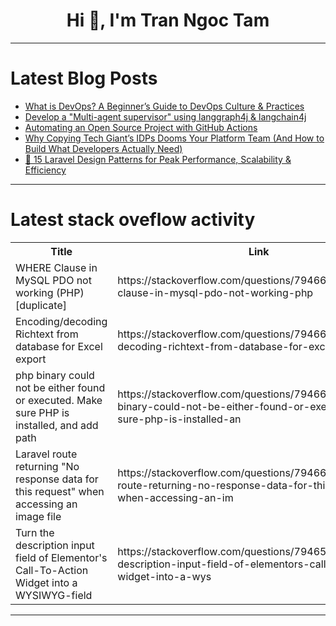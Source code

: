 <h1 align="center">Hi 👋, I'm Tran Ngoc Tam</h1>

---

# Latest Blog Posts 
<!-- BLOG-POST-LIST:START -->
- [What is DevOps? A Beginner’s Guide to DevOps Culture &amp; Practices](https://dev.to/yash_sonawane25/what-is-devops-a-beginners-guide-to-devops-culture-practices-498l)
- [Develop a &quot;Multi-agent supervisor&quot; using langgraph4j &amp; langchain4j](https://dev.to/bsorrentino/develop-a-multi-agent-supervisor-using-langgraph4j-langchain4j-24mc)
- [Automating an Open Source Project with GitHub Actions](https://dev.to/lechnerc77/automating-an-open-source-project-with-github-actions-l0e)
- [Why Copying Tech Giant’s IDPs Dooms Your Platform Team &lpar;And How to Build What Developers Actually Need&rpar;](https://dev.to/naveens16/why-copying-tech-giants-idps-dooms-your-platform-team-and-how-to-build-what-developers-actually-57fb)
- [🚀 15 Laravel Design Patterns for Peak Performance, Scalability &amp; Efficiency](https://dev.to/poovarasu/15-laravel-design-patterns-for-peak-performance-scalability-efficiency-4nei)
<!-- BLOG-POST-LIST:END -->

---

# Latest stack oveflow activity
<table>
  <tr><th>Title</th><th>Link</th></tr>
  <!-- STACKOVERFLOW:START --><tr><td>WHERE Clause in MySQL PDO not working &lpar;PHP&rpar; [duplicate]</td><td>https://stackoverflow.com/questions/79466618/where-clause-in-mysql-pdo-not-working-php</td></tr><tr><td>Encoding/decoding Richtext from database for Excel export</td><td>https://stackoverflow.com/questions/79466426/encoding-decoding-richtext-from-database-for-excel-export</td></tr><tr><td>php binary could not be either found or executed. Make sure PHP is installed, and add path</td><td>https://stackoverflow.com/questions/79466310/php-binary-could-not-be-either-found-or-executed-make-sure-php-is-installed-an</td></tr><tr><td>Laravel route returning &quot;No response data for this request&quot; when accessing an image file</td><td>https://stackoverflow.com/questions/79466210/laravel-route-returning-no-response-data-for-this-request-when-accessing-an-im</td></tr><tr><td>Turn the description input field of Elementor&#39;s Call-To-Action Widget into a WYSIWYG-field</td><td>https://stackoverflow.com/questions/79465831/turn-the-description-input-field-of-elementors-call-to-action-widget-into-a-wys</td></tr><!-- STACKOVERFLOW:END -->
</table>

---


